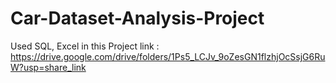 # Car-Dataset-Analysis-Project
Used SQL, Excel in this Project
link : https://drive.google.com/drive/folders/1Ps5_LCJv_9oZesGN1flzhjOcSsjG6RuW?usp=share_link
